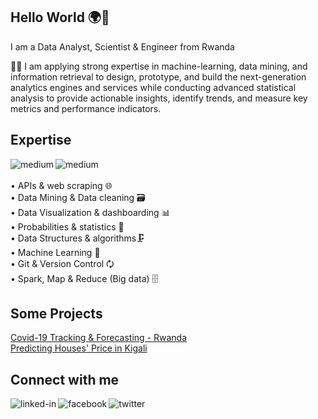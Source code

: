 ## Hello World 🌍🤝
I am a Data Analyst, Scientist & Engineer from Rwanda

👨‍💻 I am applying strong expertise in machine-learning, data mining, and information retrieval to design, prototype, and build the next-generation analytics engines and services while conducting advanced statistical analysis to provide actionable insights, identify trends, and measure key metrics and performance indicators.

## Expertise
<img align="left" alt="medium" src="https://img.shields.io/badge/python-3DDC84?logo=python&logoColor=white&style=for-the-badge" />
<img align="left" alt="medium" src="https://img.shields.io/badge/SQL & postgresql-%23316192.svg?&style=for-the-badge&logo=postgresql&logoColor=white" />
<br>
<br>• APIs & web scraping 🌐<br> • Data Mining & Data cleaning 🗃️ <br> • Data Visualization & dashboarding 📊<br>• Probabilities & statistics 🔢<br>• Data Structures & algorithms🗜️
<br>• Machine Learning 🤖<br> • Git & Version Control 🗘<br> • Spark, Map & Reduce (Big data) 🗄️

## Some Projects

[Covid-19 Tracking & Forecasting - Rwanda](https://rwandacovidtracker.herokuapp.com)
<br>
[Predicting Houses' Price in Kigali](http://housespricepredictor.herokuapp.com)

## Connect with me

[<img align="left" alt="linked-in" src="https://img.shields.io/badge/linkedin-%230077B5.svg?&style=for-the-badge&logo=linkedin&logoColor=white" />](https://www.linkedin.com/in/gaspard-nzasabimfura/)
[<img align="left" alt="facebook" src="https://img.shields.io/badge/facebook-%231877F2.svg?&style=for-the-badge&logo=facebook&logoColor=white" />](https://www.facebook.com/nzasabimana.gaspard/)
[<img align="left" alt="twitter" src="https://img.shields.io/badge/twitter-%231DA1F2.svg?&style=for-the-badge&logo=twitter&logoColor=white" />](https://twitter.com/nzagaspard)
<br>
<br>

